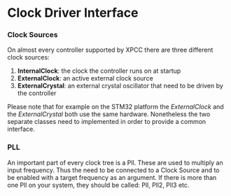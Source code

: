 # Clock Driver Interface

### Clock Sources

On almost every controller supported by XPCC there are three different clock
sources:

1. **InternalClock**: the clock the controller runs on at startup
2. **ExternalClock**: an active external clock source
3. **ExternalCrystal**: an external crystal oscillator that need to be
  driven by the controller

Please note that for example on the STM32 platform the _ExternalClock_ and the
_ExternalCrystal_ both use the same hardware. Nonetheless the two separate
classes need to implemented in order to provide a common interface.

### PLL

An important part of every clock tree is a Pll. These are used to multiply
an input frequency. Thus the need to be connected to a Clock Source and to
be enabled with a target frequency as an argument. If there is more than one
Pll on your system, they should be called: Pll, Pll2, Pll3 etc.
